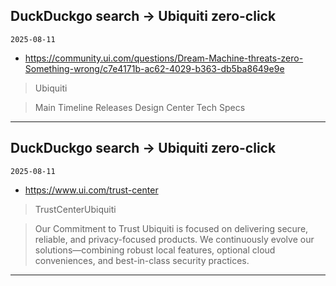 ## DuckDuckgo search -> Ubiquiti zero-click
`2025-08-11`

* https://community.ui.com/questions/Dream-Machine-threats-zero-Something-wrong/c7e4171b-ac62-4029-b363-db5ba8649e9e

<blockquote>
 Ubiquiti
</blockquote>
<blockquote>
Main Timeline Releases Design Center Tech Specs
</blockquote>

---

## DuckDuckgo search -> Ubiquiti zero-click
`2025-08-11`

* https://www.ui.com/trust-center

<blockquote>
 TrustCenterUbiquiti
</blockquote>
<blockquote>
Our Commitment to Trust Ubiquiti is focused on delivering secure, reliable, and privacy-focused products. We continuously evolve our solutions—combining robust local features, optional cloud conveniences, and best-in-class security practices.
</blockquote>

---

